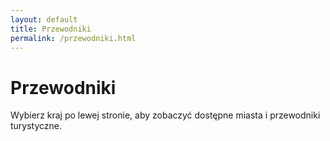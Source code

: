 ```yaml
---
layout: default
title: Przewodniki
permalink: /przewodniki.html
---
```


<div class="container">

  <main>
    <h1>Przewodniki</h1>
    <p>Wybierz kraj po lewej stronie, aby zobaczyć dostępne miasta i przewodniki turystyczne.</p>
  </main>
</div>


